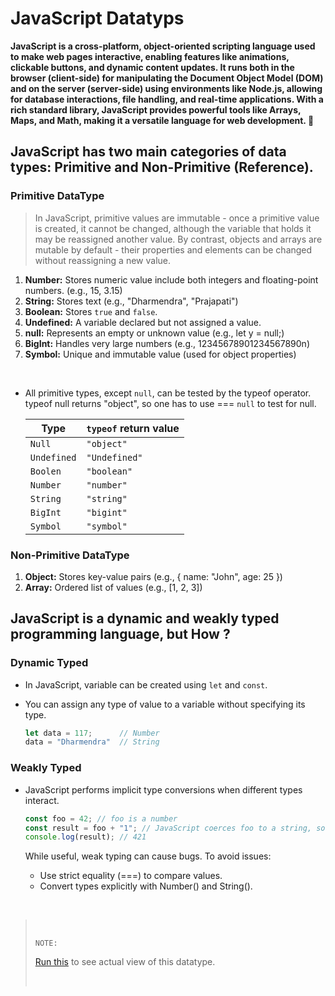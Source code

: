 # JavaScript Datatyps

**JavaScript is a cross-platform, object-oriented scripting language used to make web pages interactive, enabling features like animations, clickable buttons, and dynamic content updates. It runs both in the browser (client-side) for manipulating the Document Object Model (DOM) and on the server (server-side) using environments like Node.js, allowing for database interactions, file handling, and real-time applications. With a rich standard library, JavaScript provides powerful tools like Arrays, Maps, and Math, making it a versatile language for web development. 🚀**

## JavaScript has two main categories of data types: Primitive and Non-Primitive (Reference).

### Primitive DataType

> In JavaScript, primitive values are immutable - once a primitive value is created, it cannot be changed, although the variable that holds it may be reassigned another value. By contrast, objects and arrays are mutable by default - their properties and elements can be changed without reassigning a new value.

1. **Number:** Stores numeric value include both integers and floating-point numbers. (e.g., 15, 3.15)
2. **String:** Stores text (e.g., "Dharmendra", "Prajapati")
3. **Boolean:** Stores `true` and `false`.
4. **Undefined:** A variable declared but not assigned a value.
5. **null:** Represents an empty or unknown value (e.g., let y = null;)
6. **BigInt:** Handles very large numbers (e.g., 12345678901234567890n)
7. **Symbol:** Unique and immutable value (used for object properties)

<br>

 - All primitive types, except `null`, can be tested by the typeof operator. typeof null returns "object", so one has to use === `null` to test for null. 

    | Type        | `typeof` return value |
    | ----------- | --------------------- |
    | `Null`      | `"object"`            |
    | `Undefined` | `"Undefined"`         |
    | `Boolen`    | `"boolean"`           |  
    | `Number`    | `"number"`            |
    | `String`    | `"string"`            |
    | `BigInt`    | `"bigint"`            |
    | `Symbol`    | `"symbol"`            |

### Non-Primitive DataType

1. **Object:** Stores key-value pairs (e.g., { name: "John", age: 25 })
2. **Array:** Ordered list of values (e.g., [1, 2, 3])


## JavaScript is a dynamic and weakly typed programming language, but How ?

### Dynamic Typed

- In JavaScript, variable can be created using `let` and `const`.
- You can assign any type of value to a variable without specifying its type.
  
    ```javascript
    let data = 117;      // Number
    data = "Dharmendra"  // String
    ```

### Weakly Typed

- JavaScript performs implicit type conversions when different types interact.
  
    ```javascript
    const foo = 42; // foo is a number
    const result = foo + "1"; // JavaScript coerces foo to a string, so it can be concatenated with the other operand
    console.log(result); // 421
    ```
    While useful, weak typing can cause bugs.
    To avoid issues:
    - Use strict equality (===) to compare values.
    - Convert types explicitly with Number() and String().

<br>

> <br>
> 
> `NOTE:` 
> 
> [Run this](/JS/datatypes.js) to see actual view of this datatype.
> 
> <br>